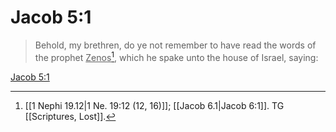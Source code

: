 # Jacob 5:1

> Behold, my brethren, do ye not remember to have read the words of the prophet <u>Zenos</u>[^a], which he spake unto the house of Israel, saying:

[Jacob 5:1](https://www.churchofjesuschrist.org/study/scriptures/bofm/jacob/5?lang=eng&id=p1#p1)


[^a]: [[1 Nephi 19.12|1 Ne. 19:12 (12, 16)]]; [[Jacob 6.1|Jacob 6:1]]. TG [[Scriptures, Lost]].
